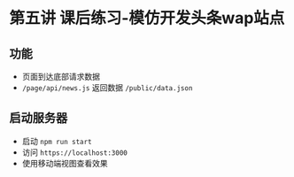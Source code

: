 # 第五讲 课后练习-模仿开发头条wap站点

## 功能
- 页面到达底部请求数据
- `/page/api/news.js` 返回数据 `/public/data.json`

## 启动服务器
- 启动 `npm run start`
- 访问 `https://localhost:3000`
- 使用移动端视图查看效果